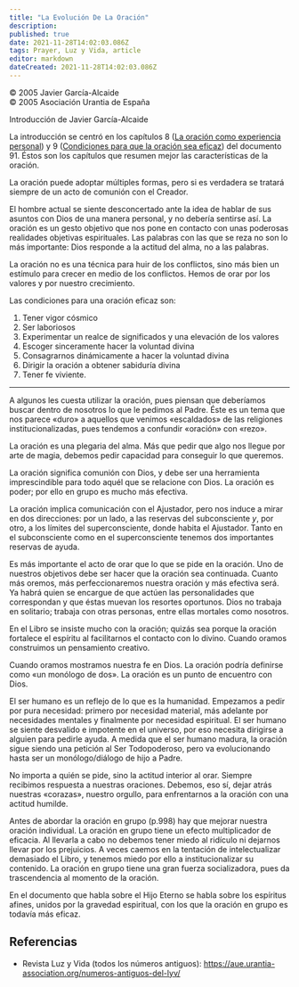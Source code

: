 ```yaml
---
title: "La Evolución De La Oración"
description: 
published: true
date: 2021-11-28T14:02:03.086Z
tags: Prayer, Luz y Vida, article
editor: markdown
dateCreated: 2021-11-28T14:02:03.086Z
---
```


<p class="v-card v-sheet theme--light grey lighten-3 px-2">© 2005 Javier García-Alcaide<br>© 2005 Asociación Urantia de España</p>


Introducción de Javier García-Alcaide

La introducción se centró en los capítulos 8 ([La oración como experiencia personal](/es/The_Urantia_Book/91#p8)) y 9 ([Condiciones para que la oración sea eficaz](/es/The_Urantia_Book/91#p9)) del documento 91. Éstos son los capítulos que resumen mejor las características de la oración.

La oración puede adoptar múltiples formas, pero si es verdadera se tratará siempre de un acto de comunión con el Creador.

El hombre actual se siente desconcertado ante la idea de hablar de sus asuntos con Dios de una manera personal, y no debería sentirse así. La oración es un gesto objetivo que nos pone en contacto con unas poderosas realidades objetivas espirituales. Las palabras con las que se reza no son lo más importante: Dios responde a la actitud del alma, no a las palabras.

La oración no es una técnica para huir de los conflictos, sino más bien un estímulo para crecer en medio de los conflictos. Hemos de orar por los valores y por nuestro crecimiento.

Las condiciones para una oración eficaz son:

1. Tener vigor cósmico
2. Ser laboriosos
3. Experimentar un realce de significados y una elevación de los valores
4. Escoger sinceramente hacer la voluntad divina
5. Consagrarnos dinámicamente a hacer la voluntad divina
6. Dirigir la oración a obtener sabiduría divina
7. Tener fe viviente.

---

A algunos les cuesta utilizar la oración, pues piensan que deberíamos buscar dentro de nosotros lo que le pedimos al Padre. Éste es un tema que nos parece «duro» a aquellos que venimos «escaldados» de las religiones institucionalizadas, pues tendemos a confundir «oración» con «rezo».

La oración es una plegaria del alma. Más que pedir que algo nos llegue por arte de magia, debemos pedir capacidad para conseguir lo que queremos.

La oración significa comunión con Dios, y debe ser una herramienta imprescindible para todo aquél que se relacione con Dios. La oración es poder; por ello en grupo es mucho más efectiva.

La oración implica comunicación con el Ajustador, pero nos induce a mirar en dos direcciones: por un lado, a las reservas del subconsciente $y$, por otro, a los límites del superconsciente, donde habita el Ajustador. Tanto en el subconsciente como en el superconsciente tenemos dos importantes reservas de ayuda.

Es más importante el acto de orar que lo que se pide en la oración. Uno de nuestros objetivos debe ser hacer que la oración sea continuada. Cuanto más oremos, más perfeccionaremos nuestra oración y más efectiva será. Ya habrá quien se encargue de que actúen las personalidades que correspondan y que éstas muevan los resortes oportunos. Dios no trabaja en solitario; trabaja con otras personas, entre ellas mortales como nosotros.

En el Libro se insiste mucho con la oración; quizás sea porque la oración fortalece el espíritu al facilitarnos el contacto con lo divino. Cuando oramos construimos un pensamiento creativo.

Cuando oramos mostramos nuestra fe en Dios. La oración podría definirse como «un monólogo de dos». La oración es un punto de encuentro con Dios.

El ser humano es un reflejo de lo que es la humanidad. Empezamos a pedir por pura necesidad: primero por necesidad material, más adelante por necesidades mentales y finalmente por necesidad espiritual. El ser humano se siente desvalido e impotente en el universo, por eso necesita dirigirse a alguien para pedirle ayuda. A medida que el ser humano madura, la oración sigue siendo una petición al Ser Todopoderoso, pero va evolucionando hasta ser un monólogo/diálogo de hijo a Padre.

No importa a quién se pide, sino la actitud interior al orar. Siempre recibimos respuesta a nuestras oraciones. Debemos, eso sí, dejar atrás nuestras «corazas», nuestro orgullo, para enfrentarnos a la oración con una actitud humilde.

Antes de abordar la oración en grupo (p.998) hay que mejorar nuestra oración individual. La oración en grupo tiene un efecto multiplicador de eficacia. Al llevarla a cabo no debemos tener miedo al ridículo ni dejarnos llevar por los prejuicios. A veces caemos en la tentación de intelectualizar demasiado el Libro, y tenemos miedo por ello a institucionalizar su contenido. La oración en grupo tiene una gran fuerza socializadora, pues da trascendencia al momento de la oración.

En el documento que habla sobre el Hijo Eterno se habla sobre los espíritus afines, unidos por la gravedad espiritual, con los que la oración en grupo es todavía más eficaz.

## Referencias

- Revista Luz y Vida (todos los números antiguos): https://aue.urantia-association.org/numeros-antiguos-del-lyv/